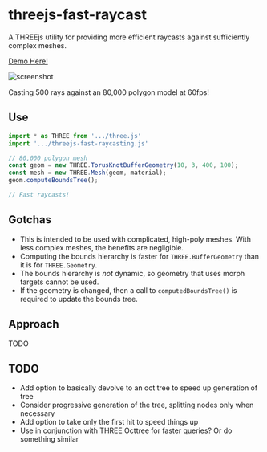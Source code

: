 # threejs-fast-raycast

A THREEjs utility for providing more efficient raycasts against sufficiently complex meshes.

[Demo Here!](https://gkjohnson.github.io/threejs-raycast-updates/example/index.bundle.html)

![screenshot](./docs/example-sm.gif)

Casting 500 rays against an 80,000 polygon model at 60fps!

## Use

```js
import * as THREE from '.../three.js'
import '.../threejs-fast-raycasting.js'

// 80,000 polygon mesh
const geom = new THREE.TorusKnotBufferGeometry(10, 3, 400, 100);
const mesh = new THREE.Mesh(geom, material);
geom.computeBoundsTree();

// Fast raycasts!
```

## Gotchas

- This is intended to be used with complicated, high-poly meshes. With less complex meshes, the benefits are negligible.
- Computing the bounds hierarchy is faster for `THREE.BufferGeometry` than it is for `THREE.Geometry`.
- The bounds hierarchy is _not_ dynamic, so geometry that uses morph targets cannot be used.
- If the geometry is changed, then a call to `computedBoundsTree()` is required to update the bounds tree.

## Approach

TODO

## TODO
- Add option to basically devolve to an oct tree to speed up generation of tree
- Consider progressive generation of the tree, splitting nodes only when necessary
- Add option to take only the first hit to speed things up
- Use in conjunction with THREE Octtree for faster queries? Or do something similar
